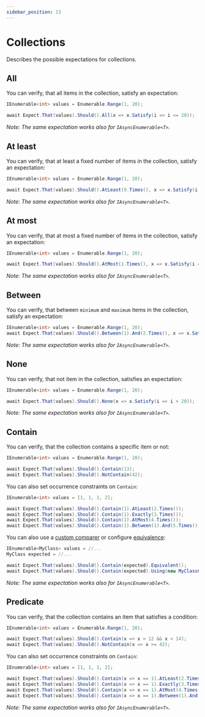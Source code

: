 ```yaml
---
sidebar_position: 13
---
```


# Collections

Describes the possible expectations for collections.

## All

You can verify, that all items in the collection, satisfy an expectation:
```csharp
IEnumerable<int> values = Enumerable.Range(1, 20);

await Expect.That(values).Should().All(x => x.Satisfy(i => i <= 20));
```
*Note: The same expectation works also for `IAsyncEnumerable<T>`.*


## At least

You can verify, that at least a fixed number of items in the collection, satisfy an expectation:
```csharp
IEnumerable<int> values = Enumerable.Range(1, 20);

await Expect.That(values).Should().AtLeast(9.Times(), x => x.Satisfy(i => i < 10));
```
*Note: The same expectation works also for `IAsyncEnumerable<T>`.*


## At most

You can verify, that at most a fixed number of items in the collection, satisfy an expectation:
```csharp
IEnumerable<int> values = Enumerable.Range(1, 20);

await Expect.That(values).Should().AtMost(1.Times(), x => x.Satisfy(i => i < 2));
```
*Note: The same expectation works also for `IAsyncEnumerable<T>`.*


## Between

You can verify, that between `minimum` and `maximum` items in the collection, satisfy an expectation:
```csharp
IEnumerable<int> values = Enumerable.Range(1, 20);
await Expect.That(values).Should().Between(1).And(2.Times(), x => x.Satisfy(i => i < 2));
```
*Note: The same expectation works also for `IAsyncEnumerable<T>`.*


## None

You can verify, that not item in the collection, satisfies an expectation:
```csharp
IEnumerable<int> values = Enumerable.Range(1, 20);

await Expect.That(values).Should().None(x => x.Satisfy(i => i > 20));
```
*Note: The same expectation works also for `IAsyncEnumerable<T>`.*


## Contain

You can verify, that the collection contains a specific item or not:
```csharp
IEnumerable<int> values = Enumerable.Range(1, 20);

await Expect.That(values).Should().Contain(13);
await Expect.That(values).Should().NotContain(42);
```

You can also set occurrence constraints on `Contain`:
```csharp
IEnumerable<int> values = [1, 1, 1, 2];

await Expect.That(values).Should().Contain(1).AtLeast(2.Times());
await Expect.That(values).Should().Contain(1).Exactly(3.Times());
await Expect.That(values).Should().Contain(1).AtMost(4.Times());
await Expect.That(values).Should().Contain(1).Between(1).And(5.Times());
```

You can also use a [custom comparer](/docs/expectations/object#custom-comparer) or configure [equivalence](/docs/expectations/object#equivalence):
```csharp
IEnumerable<MyClass> values = //...
MyClass expected = //...

await Expect.That(values).Should().Contain(expected).Equivalent();
await Expect.That(values).Should().Contain(expected).Using(new MyClassComparer());
```

*Note: The same expectation works also for `IAsyncEnumerable<T>`.*


## Predicate
You can verify, that the collection contains an item that satisfies a condition:
```csharp
IEnumerable<int> values = Enumerable.Range(1, 20);

await Expect.That(values).Should().Contain(x => x > 12 && x < 14);
await Expect.That(values).Should().NotContain(x => x >= 42);
```

You can also set occurrence constraints on `Contain`:
```csharp
IEnumerable<int> values = [1, 1, 1, 2];

await Expect.That(values).Should().Contain(x => x == 1).AtLeast(2.Times());
await Expect.That(values).Should().Contain(x => x == 1).Exactly(3.Times());
await Expect.That(values).Should().Contain(x => x == 1).AtMost(4.Times());
await Expect.That(values).Should().Contain(x => x == 1).Between(1).And(5.Times());
```

*Note: The same expectation works also for `IAsyncEnumerable<T>`.*
